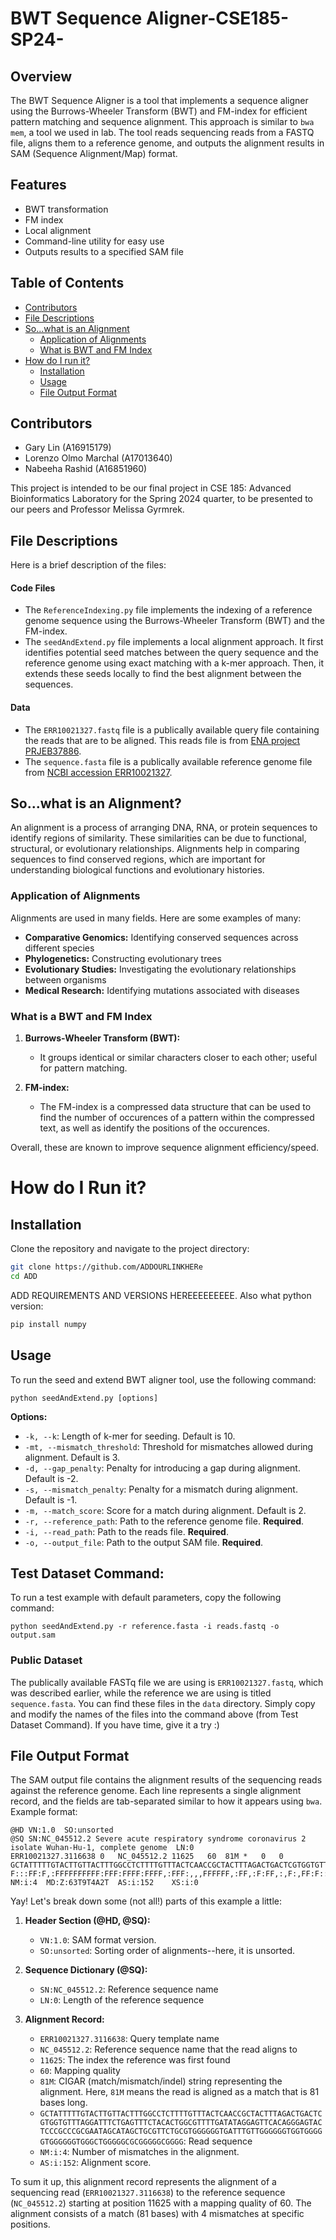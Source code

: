 # BWT Sequence Aligner-CSE185-SP24-

## Overview
The BWT Sequence Aligner is a tool that implements a sequence aligner using the Burrows-Wheeler Transform (BWT) and FM-index for efficient pattern matching and sequence alignment. This approach is similar to `bwa mem`, a tool we used in lab. The tool reads sequencing reads from a FASTQ file, aligns them to a reference genome, and outputs the alignment results in SAM (Sequence Alignment/Map) format.

## Features
- BWT transformation
- FM index
- Local alignment
- Command-line utility for easy use
- Outputs results to a specified SAM file

## Table of Contents

- [Contributors](#contributors)
- [File Descriptions](#file-descriptions)
- [So...what is an Alignment](#sowhat-is-an-alignment)
  - [Application of Alignments](#application-of-alignments)
  - [What is BWT and FM Index](#what-is-BWT-and-FM-index)
- [How do I run it?](#how-do-i-run-it)
  - [Installation](#installation)
  - [Usage](#usage)
  - [File Output Format](#file-output-format)

## Contributors

- Gary Lin (A16915179)
- Lorenzo Olmo Marchal (A17013640)
- Nabeeha Rashid (A16851960)

This project is intended to be our final project in CSE 185: Advanced Bioinformatics Laboratory for the Spring 2024 quarter, to be presented to our peers and Professor Melissa Gyrmrek.

## File Descriptions
Here is a brief description of the files:

#### Code Files
- The `ReferenceIndexing.py` file implements the indexing of a reference genome sequence using the Burrows-Wheeler Transform (BWT) and the FM-index. 
- The `seedAndExtend.py` file implements a local alignment approach. It first identifies potential seed matches between the query sequence and the reference genome using exact matching with a k-mer approach. Then, it extends these seeds locally to find the best alignment between the sequences. 

#### Data
- The `ERR10021327.fastq` file is a publically available query file containing the reads that are to be aligned. This reads file is from [ENA project PRJEB37886](https://www.ebi.ac.uk/ena/browser/view/PRJEB37886). 
- The `sequence.fasta` file is a publically available reference genome file from [NCBI accession ERR10021327](https://www.ncbi.nlm.nih.gov/nuccore/NC_045512.2).

## So...what is an Alignment?
An alignment is a process of arranging DNA, RNA, or protein sequences to identify regions of similarity. These similarities can be due to functional, structural, or evolutionary relationships. Alignments help in comparing sequences to find conserved regions, which are important for understanding biological functions and evolutionary histories.

### Application of Alignments
Alignments are used in many fields. Here are some examples of many:
- **Comparative Genomics:** Identifying conserved sequences across different species
- **Phylogenetics:** Constructing evolutionary trees
- **Evolutionary Studies:** Investigating the evolutionary relationships between organisms
- **Medical Research:** Identifying mutations associated with diseases

### What is a BWT and FM Index

1. **Burrows-Wheeler Transform (BWT):**
   - It groups identical or similar characters closer to each other; useful for pattern matching.

2. **FM-index:**
   - The FM-index is a compressed data structure that can be used to find the number of occurences of a pattern within the compressed text, as well as identify the positions of the occurences.

Overall, these are known to improve sequence alignment efficiency/speed.

# How do I Run it?

## Installation
Clone the repository and navigate to the project directory:
```sh
git clone https://github.com/ADDOURLINKHERe
cd ADD
```

ADD REQUIREMENTS AND VERSIONS HEREEEEEEEEE. Also what python version:
```sh
pip install numpy
```

## Usage

To run the seed and extend BWT aligner tool, use the following command:

```
python seedAndExtend.py [options]
```

**Options:**

- `-k, --k`: Length of k-mer for seeding. Default is 10.
- `-mt, --mismatch_threshold`: Threshold for mismatches allowed during alignment. Default is 3.
- `-d, --gap_penalty`: Penalty for introducing a gap during alignment. Default is -2.
- `-s, --mismatch_penalty`: Penalty for a mismatch during alignment. Default is -1.
- `-m, --match_score`: Score for a match during alignment. Default is 2.
- `-r, --reference_path`: Path to the reference genome file. **Required**.
- `-i, --read_path`: Path to the reads file. **Required**.
- `-o, --output_file`: Path to the output SAM file. **Required**.

## Test Dataset Command:

To run a test example with default parameters, copy the following command:

```
python seedAndExtend.py -r reference.fasta -i reads.fastq -o output.sam
```

### Public Dataset 
The publically available FASTq file we are using is `ERR10021327.fastq`, which was described earlier, while the reference we are using is titled `sequence.fasta`. You can find these files in the `data` directory. Simply copy and modify the names of the files into the command above (from Test Dataset Command). If you have time, give it a try :)

## File Output Format
The SAM output file contains the alignment results of the sequencing reads against the reference genome. Each line represents a single alignment record, and the fields are tab-separated similar to how it appears using `bwa`. Example format:
```plaintext
@HD	VN:1.0	SO:unsorted
@SQ	SN:NC_045512.2 Severe acute respiratory syndrome coronavirus 2 isolate Wuhan-Hu-1, complete genome	LN:0
ERR10021327.3116638	0	NC_045512.2	11625	60	81M	*	0	0	GCTATTTTTGTACTTGTTACTTTGGCCTCTTTTGTTTACTCAACCGCTACTTTAGACTGACTCGTGGTGTTTAGGATTTCTGAGTTTCTACACTGGCGTTTTGATATAGGAGTTCACAGGGAGTACTCCCGCCCGCGAATAGCATAGCTGCGTTCTGCGTGGGGGGTGATTTGTTGGGGGGTGGTGGGGGTGGGGGGTGGGCTGGGGGCGCGGGGGCGGGG	F:::FF:F,:FFFFFFFFFF:FFF:FFFF:FFFF,:FFF:,,,FFFFFF,:FF,:F:FF,:,F:,FF:F::F,,F,:,,:F,,FFF,FFFFFF,FF:F,,:,F,F:F,,F,,,:,:F,FFF,,,,F,,:F,,:F,,:,,,,FF:,:F,FF,,,,,,,,,,,,,,,F,,,,,,F,,,FFF,F:FF,:F,,,,FFF,:,,F::,,FF,FF,,,,F:,F,F,,:	NM:i:4	MD:Z:63T9T4A2T	AS:i:152	XS:i:0
```

Yay! Let's break down some (not all!) parts of this example a little:

1. **Header Section (@HD, @SQ):**
   - `VN:1.0`: SAM format version.
   - `SO:unsorted`: Sorting order of alignments--here, it is unsorted.

2. **Sequence Dictionary (@SQ):**
   - `SN:NC_045512.2`: Reference sequence name 
   - `LN:0`: Length of the reference sequence 

3. **Alignment Record:**
   - `ERR10021327.3116638`: Query template name 
   - `NC_045512.2`: Reference sequence name that the read aligns to
   - `11625`: The index the reference was first found
   - `60`: Mapping quality 
   - `81M`: CIGAR (match/mismatch/indel) string representing the alignment. Here, `81M` means the read is aligned as a match that is 81 bases long.
   - `GCTATTTTTGTACTTGTTACTTTGGCCTCTTTTGTTTACTCAACCGCTACTTTAGACTGACTCGTGGTGTTTAGGATTTCTGAGTTTCTACACTGGCGTTTTGATATAGGAGTTCACAGGGAGTACTCCCGCCCGCGAATAGCATAGCTGCGTTCTGCGTGGGGGGTGATTTGTTGGGGGGTGGTGGGGGTGGGGGGTGGGCTGGGGGCGCGGGGGCGGGG`: Read sequence
   - `NM:i:4`: Number of mismatches in the alignment.
   - `AS:i:152`: Alignment score.

To sum it up, this alignment record represents the alignment of a sequencing read (`ERR10021327.3116638`) to the reference sequence (`NC_045512.2`) starting at position 11625 with a mapping quality of 60. The alignment consists of a match (81 bases) with 4 mismatches at specific positions.
